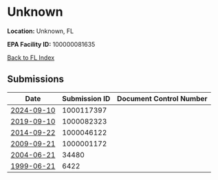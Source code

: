 # Unknown

**Location:** Unknown, FL

**EPA Facility ID:** 100000081635

[Back to FL Index](../../index.md)

## Submissions

| Date | Submission ID | Document Control Number |
|------|--------------|-------------------------|
| [2024-09-10](submissions/1000117397.md) | 1000117397 |  |
| [2019-09-10](submissions/1000082323.md) | 1000082323 |  |
| [2014-09-22](submissions/1000046122.md) | 1000046122 |  |
| [2009-09-21](submissions/1000001172.md) | 1000001172 |  |
| [2004-06-21](submissions/34480.md) | 34480 |  |
| [1999-06-21](submissions/6422.md) | 6422 |  |
